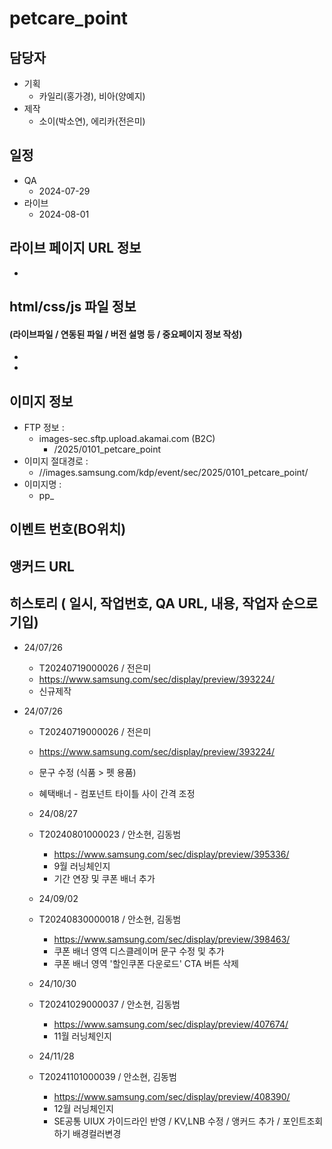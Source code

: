 # petcare_point

## 담당자

+ 기획
    - 카일리(홍가경), 비아(양예지)
+ 제작
    - 소이(박소연), 에리카(전은미)



## 일정

+ QA
    - 2024-07-29
+ 라이브
    - 2024-08-01



##  라이브 페이지 URL 정보

+ 

  



## html/css/js 파일 정보

#### (라이브파일 / 연동된 파일 / 버전 설명 등 / 중요페이지 정보 작성)

- 

- 



## 이미지 정보

- FTP 정보 : 
  - images-sec.sftp.upload.akamai.com (B2C)
    - /2025/0101_petcare_point
- 이미지 절대경로 : 
  - //images.samsung.com/kdp/event/sec/2025/0101_petcare_point/
- 이미지명 : 
  - pp_


## 이벤트 번호(BO위치)


## 앵커드 URL


## 히스토리 ( 일시, 작업번호, QA URL, 내용, 작업자 순으로 기입)

- 24/07/26
  - T20240719000026 / 전은미
  - https://www.samsung.com/sec/display/preview/393224/
  - 신규제작

- 24/07/26
  - T20240719000026 / 전은미
  - https://www.samsung.com/sec/display/preview/393224/
  - 문구 수정 (식품 > 펫 용품)
  - 혜택배너 - 컴포넌트 타이틀 사이 간격 조정

  - 24/08/27  
  - T20240801000023 / 안소현, 김동범
    - https://www.samsung.com/sec/display/preview/395336/
    - 9월 러닝체인지
    - 기간 연장 및 쿠폰 배너 추가

  - 24/09/02
  - T20240830000018 / 안소현, 김동범
    - https://www.samsung.com/sec/display/preview/398463/
    - 쿠폰 배너 영역 디스클레이머 문구 수정 및 추가
    - 쿠폰 배너 영역 '할인쿠폰 다운로드' CTA 버튼 삭제

  - 24/10/30  
  - T20241029000037 / 안소현, 김동범
    - https://www.samsung.com/sec/display/preview/407674/
    - 11월 러닝체인지

  - 24/11/28  
  - T20241101000039 / 안소현, 김동범
    - https://www.samsung.com/sec/display/preview/408390/
    - 12월 러닝체인지
    - SE공통 UIUX 가이드라인 반영 / KV,LNB 수정 / 앵커드 추가 / 포인트조회하기 배경컬러변경